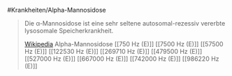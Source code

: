 #Krankheiten/Alpha-Mannosidose
> Die α-Mannosidose ist eine sehr seltene autosomal-rezessiv vererbte lysosomale Speicherkrankheit.
>
> [Wikipedia](https://de.wikipedia.org/wiki/%CE%91-Mannosidose)
Alpha-Mannosidose
[[750 Hz (E)]]
[[7500 Hz (E)]]
[[57500 Hz (E)]]
[[122530 Hz (E)]]
[[269710 Hz (E)]]
[[479500 Hz (E)]]
[[527000 Hz (E)]]
[[667000 Hz (E)]]
[[742000 Hz (E)]]
[[986220 Hz (E)]]